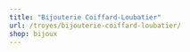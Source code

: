 ```yaml
---
title: "Bijouterie Coiffard-Loubatier"
url: /troyes/bijouterie-coiffard-loubatier/
shop: bijoux
---
```

